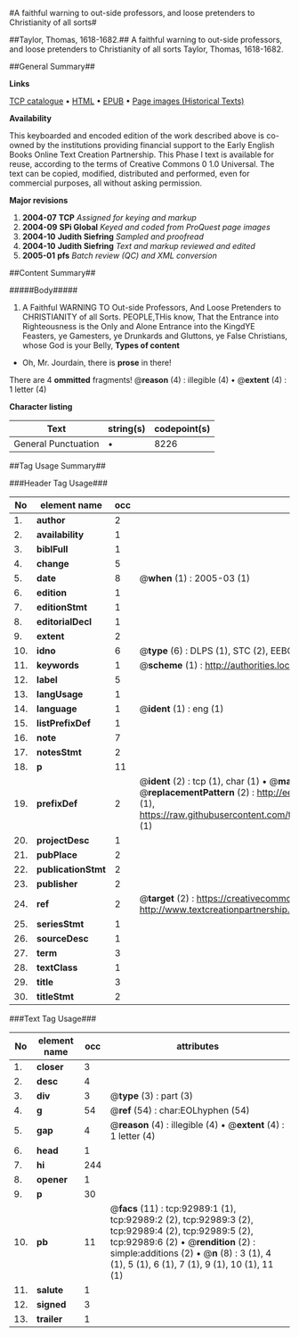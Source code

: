 #A faithful warning to out-side professors, and loose pretenders to Christianity of all sorts#

##Taylor, Thomas, 1618-1682.##
A faithful warning to out-side professors, and loose pretenders to Christianity of all sorts
Taylor, Thomas, 1618-1682.

##General Summary##

**Links**

[TCP catalogue](http://www.ota.ox.ac.uk/tcp/)  • 
[HTML](http://tei.it.ox.ac.uk/tcp/Texts-HTML/free/A64/A64254.html)  • 
[EPUB](http://tei.it.ox.ac.uk/tcp/Texts-EPUB/free/A64/A64254.epub) • 
[Page images (Historical Texts)](https://data.historicaltexts.jisc.ac.uk/view?pubId=eebo-12734910e&pageId=eebo-12734910e-92989-1)

**Availability**

This keyboarded and encoded edition of the
	       work described above is co-owned by the institutions
	       providing financial support to the Early English Books
	       Online Text Creation Partnership. This Phase I text is
	       available for reuse, according to the terms of Creative
	       Commons 0 1.0 Universal. The text can be copied,
	       modified, distributed and performed, even for
	       commercial purposes, all without asking permission.

**Major revisions**

1. __2004-07__ __TCP__ *Assigned for keying and markup*
1. __2004-09__ __SPi Global__ *Keyed and coded from ProQuest page images*
1. __2004-10__ __Judith Siefring__ *Sampled and proofread*
1. __2004-10__ __Judith Siefring__ *Text and markup reviewed and edited*
1. __2005-01__ __pfs__ *Batch review (QC) and XML conversion*

##Content Summary##

#####Body#####

1. A Faithful WARNING TO Out-side Professors, And Loose Pretenders to CHRISTIANITY of all Sorts.
PEOPLE,THis know, That the Entrance into Righteousness is the Only and Alone Entrance into the KingdYE Feasters, ye Gamesters, ye Drunkards and Gluttons, ye False Christians, whose God is your Belly, 
**Types of content**

  * Oh, Mr. Jourdain, there is **prose** in there!

There are 4 **ommitted** fragments! 
 @__reason__ (4) : illegible (4)  •  @__extent__ (4) : 1 letter (4)

**Character listing**


|Text|string(s)|codepoint(s)|
|---|---|---|
|General Punctuation|•|8226|

##Tag Usage Summary##

###Header Tag Usage###

|No|element name|occ|attributes|
|---|---|---|---|
|1.|__author__|2||
|2.|__availability__|1||
|3.|__biblFull__|1||
|4.|__change__|5||
|5.|__date__|8| @__when__ (1) : 2005-03 (1)|
|6.|__edition__|1||
|7.|__editionStmt__|1||
|8.|__editorialDecl__|1||
|9.|__extent__|2||
|10.|__idno__|6| @__type__ (6) : DLPS (1), STC (2), EEBO-CITATION (1), OCLC (1), VID (1)|
|11.|__keywords__|1| @__scheme__ (1) : http://authorities.loc.gov/ (1)|
|12.|__label__|5||
|13.|__langUsage__|1||
|14.|__language__|1| @__ident__ (1) : eng (1)|
|15.|__listPrefixDef__|1||
|16.|__note__|7||
|17.|__notesStmt__|2||
|18.|__p__|11||
|19.|__prefixDef__|2| @__ident__ (2) : tcp (1), char (1)  •  @__matchPattern__ (2) : ([0-9\-]+):([0-9IVX]+) (1), (.+) (1)  •  @__replacementPattern__ (2) : http://eebo.chadwyck.com/downloadtiff?vid=$1&page=$2 (1), https://raw.githubusercontent.com/textcreationpartnership/Texts/master/tcpchars.xml#$1 (1)|
|20.|__projectDesc__|1||
|21.|__pubPlace__|2||
|22.|__publicationStmt__|2||
|23.|__publisher__|2||
|24.|__ref__|2| @__target__ (2) : https://creativecommons.org/publicdomain/zero/1.0/ (1), http://www.textcreationpartnership.org/docs/. (1)|
|25.|__seriesStmt__|1||
|26.|__sourceDesc__|1||
|27.|__term__|3||
|28.|__textClass__|1||
|29.|__title__|3||
|30.|__titleStmt__|2||


###Text Tag Usage###

|No|element name|occ|attributes|
|---|---|---|---|
|1.|__closer__|3||
|2.|__desc__|4||
|3.|__div__|3| @__type__ (3) : part (3)|
|4.|__g__|54| @__ref__ (54) : char:EOLhyphen (54)|
|5.|__gap__|4| @__reason__ (4) : illegible (4)  •  @__extent__ (4) : 1 letter (4)|
|6.|__head__|1||
|7.|__hi__|244||
|8.|__opener__|1||
|9.|__p__|30||
|10.|__pb__|11| @__facs__ (11) : tcp:92989:1 (1), tcp:92989:2 (2), tcp:92989:3 (2), tcp:92989:4 (2), tcp:92989:5 (2), tcp:92989:6 (2)  •  @__rendition__ (2) : simple:additions (2)  •  @__n__ (8) : 3 (1), 4 (1), 5 (1), 6 (1), 7 (1), 9 (1), 10 (1), 11 (1)|
|11.|__salute__|1||
|12.|__signed__|3||
|13.|__trailer__|1||
